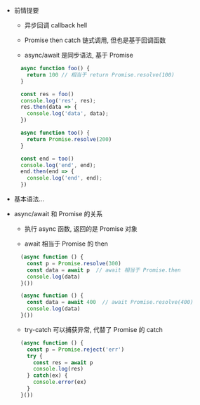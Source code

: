 - 前情提要

  - 异步回调 callback hell

  - Promise then catch 链式调用, 但也是基于回调函数

  - async/await 是同步语法, 基于 Promise

  ```js
    async function foo() {
      return 100 // 相当于 return Promise.resolve(100)
    }

    const res = foo()
    console.log('res', res);
    res.then(data => {
      console.log('data', data);
    })
  ```
  ```js
    async function too() {
      return Promise.resolve(200)
    }

    const end = too()
    console.log('end', end);
    end.then(end => {
      console.log('end', end);
    })
  ```

- 基本语法...

- async/await 和 Promise 的关系

  - 执行 async 函数, 返回的是 Promise 对象

  - await 相当于 Promise 的 then

  ```js
    (async function () {
      const p = Promise.resolve(300)
      const data = await p  // await 相当于 Promise.then
      console.log(data)
    }())

    (async function () {
      const data = await 400  // await Promise.resolve(400)
      console.log(data)
    }())
  ```

  - try-catch 可以捕获异常, 代替了 Promise 的 catch

  ```js
    (async function () {
      const p = Promise.reject('err')
      try {
        const res = await p
        console.log(res)
      } catch(ex) {
        console.error(ex)
      }
    }())
  ```

